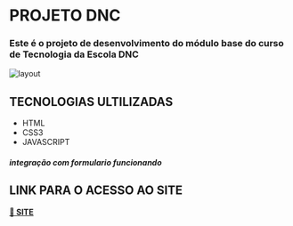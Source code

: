 # PROJETO DNC
### Este é o projeto de desenvolvimento do módulo base do curso de Tecnologia da Escola DNC

![layout](https://github.com/Vitorv7/landpageDNC/assets/141175216/bf1a6bcb-958d-4ca0-aec5-5572a100c344)

## TECNOLOGIAS ULTILIZADAS

+ HTML
+ CSS3
+ JAVASCRIPT

#### *integração com formulario funcionando*


## **LINK PARA O ACESSO AO SITE**
[**🚀 SITE**](https://projetocursobasednc.netlify.app/)
